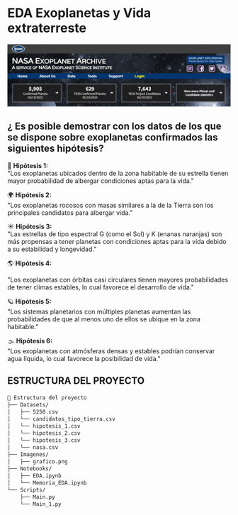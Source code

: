 
# **EDA Exoplanetas y Vida extraterreste**

![Exoplanetas](Imagenes/Exoplanetas.jpg)

## ¿ Es posible demostrar con los datos de los que se dispone sobre exoplanetas confirmados las siguientes hipótesis?

🔬 **Hipótesis 1:**  
"Los exoplanetas ubicados dentro de la zona habitable de su estrella tienen mayor probabilidad de albergar condiciones aptas para la vida."  

🌍  **Hipótesis 2:**   
"Los exoplanetas rocosos con masas similares a la de la Tierra son los principales candidatos para albergar vida."    

☀️ **Hipótesis 3:**   
"Las estrellas de tipo espectral G (como el Sol) y K (enanas naranjas) son más propensas a tener planetas con condiciones aptas para la vida debido a su estabilidad y longevidad."  

🌎 **Hipótesis 4:**   

"Los exoplanetas con órbitas casi circulares tienen mayores probabilidades de tener climas estables, lo cual favorece el desarrollo de vida."  

🪐 **Hipótesis 5:**   
"Los sistemas planetarios con múltiples planetas aumentan las probabilidades de que al menos uno de ellos se ubique en la zona habitable."  

🌫 **Hipótesis 6:**   
"Los exoplanetas con atmósferas densas y estables podrían conservar agua líquida, lo cual favorece la posibilidad de vida."  

## ESTRUCTURA DEL PROYECTO
```plaintext
📁 Estructura del proyecto
├── Datasets/
│   ├── 5250.csv
│   └── candidatos_tipo_tierra.csv
│   └── hipotesis_1.csv
│   └── hipotesis_2.csv
│   └── hipotesis_3.csv
│   └── nasa.csv
├── Imagenes/
│   ├── grafico.png
├── Notebooks/
│   ├── EDA.ipynb
│   └── Memoria_EDA.ipynb
└── Scripts/
    ├── Main.py
    └── Main_1.py
